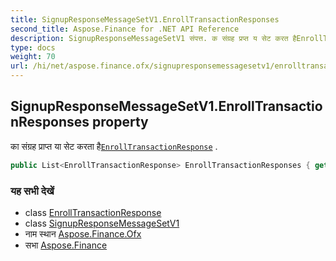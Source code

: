 ```yaml
---
title: SignupResponseMessageSetV1.EnrollTransactionResponses
second_title: Aspose.Finance for .NET API Reference
description: SignupResponseMessageSetV1 संपत्त. क संग्रह प्रप्त य सेट करत हैEnrollTransactionResponse .
type: docs
weight: 70
url: /hi/net/aspose.finance.ofx/signupresponsemessagesetv1/enrolltransactionresponses/
---
```

## SignupResponseMessageSetV1.EnrollTransactionResponses property

का संग्रह प्राप्त या सेट करता है[`EnrollTransactionResponse`](../../../aspose.finance.ofx.signup/enrolltransactionresponse/) .

```csharp
public List<EnrollTransactionResponse> EnrollTransactionResponses { get; set; }
```

### यह सभी देखें

* class [EnrollTransactionResponse](../../../aspose.finance.ofx.signup/enrolltransactionresponse/)
* class [SignupResponseMessageSetV1](../)
* नाम स्थान [Aspose.Finance.Ofx](../../signupresponsemessagesetv1/)
* सभा [Aspose.Finance](../../../)


